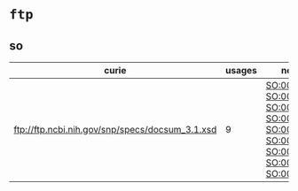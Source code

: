 # `ftp`

## so

| curie                                           |   usages | nodes                                                                                                                                                                                                                                                                                                                                                                                                                                                   |
|-------------------------------------------------|----------|---------------------------------------------------------------------------------------------------------------------------------------------------------------------------------------------------------------------------------------------------------------------------------------------------------------------------------------------------------------------------------------------------------------------------------------------------------|
| ftp://ftp.ncbi.nih.gov/snp/specs/docsum_3.1.xsd |        9 | [SO:0001583](https://bioregistry.io/SO:0001583), [SO:0001587](https://bioregistry.io/SO:0001587), [SO:0001589](https://bioregistry.io/SO:0001589), [SO:0001623](https://bioregistry.io/SO:0001623), [SO:0001624](https://bioregistry.io/SO:0001624), [SO:0001627](https://bioregistry.io/SO:0001627), [SO:0001634](https://bioregistry.io/SO:0001634), [SO:0001636](https://bioregistry.io/SO:0001636), [SO:0001819](https://bioregistry.io/SO:0001819) |

